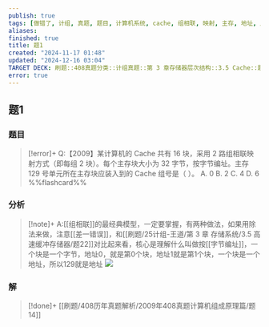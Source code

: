 ```yaml
---
publish: true
tags: [做错了, 计组, 真题, 题目, 计算机系统, cache, 组相联, 映射, 主存, 地址, 虚拟化]
aliases: 
finished: true
title: 题1
created: "2024-11-17 01:48"
updated: "2024-12-16 03:04"
TARGET DECK: 刷题::408真题分类::计组真题::第 3 章存储器层次结构::3.5 Cache::题1
error: true
---
```

## 题1
### 题目
> [!error]+
> Q:【2009】某计算机的 Cache 共有 16 块，采用 2 路组相联映射方式（即每组 2 块）。每个主存块大小为 32 字节，按字节编址。主存 129 号单元所在主存块应装入到的 Cache 组号是（ ）。
> A. 0
> B. 2
> C. 4
> D. 6
> %%flashcard%%
### 分析
> [!note]+
> A:[[组相联]]的最经典模型，一定要掌握，有两种做法，如果用除法来做，注意[[差一错误]]，和[[刷题/25计组-王道/第 3 章 存储系统/3.5 高速缓冲存储器/题22]]对比起来看，核心是理解什么叫做按[[字节编址]]，一个块是一个字节，地址0，就是第0个块，地址1就是第1个块，一个块是一个地址，所以129就是地址
> ![](https://img.hwenyi.live/202412021231303.webp)
### 解
> [!done]+
> [[刷题/408历年真题解析/2009年408真题计算机组成原理篇/题14]]